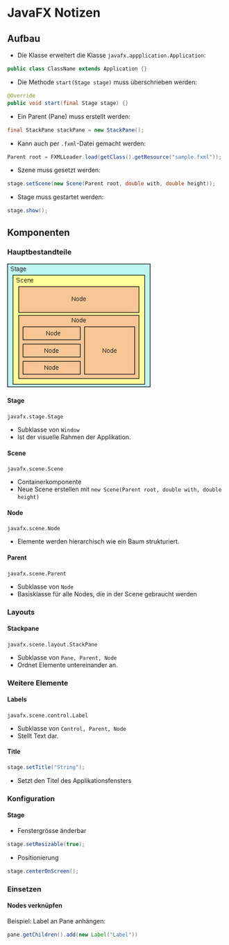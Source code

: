 # JavaFX Notizen

## Aufbau

* Die Klasse erweitert die Klasse `javafx.appplication.Application`:

```java
public class ClassName extends Application {}
```

* Die Methode `start(Stage stage)` muss überschrieben werden:

```java
@Override
public void start(final Stage stage) {}
```

* Ein Parent (Pane) muss erstellt werden:

```java
final StackPane stackPane = new StackPane();
```

* Kann auch per `.fxml`-Datei gemacht werden:

```java
Parent root = FXMLLoader.load(getClass().getResource("sample.fxml"));
```

* Szene muss gesetzt werden:

```java
stage.setScene(new Scene(Parent root, double with, double height));
```

* Stage muss gestartet werden:

```java
stage.show();
```

## Komponenten

### Hauptbestandteile

![alt](img/Javafx-stage-scene-node.png)

#### Stage

`javafx.stage.Stage`

* Subklasse von `Window`
* Ist der visuelle Rahmen der Applikation.

#### Scene

`javafx.scene.Scene`

* Containerkomponente
* Neue Scene erstellen mit `new Scene(Parent root, double with, double height)`

#### Node

`javafx.scene.Node`

* Elemente werden hierarchisch wie ein Baum strukturiert.

#### Parent

`javafx.scene.Parent`

* Subklasse von `Node`
* Basisklasse für alle Nodes, die in der Scene gebraucht werden

### Layouts

#### Stackpane

`javafx.scene.layout.StackPane`

* Subklasse von `Pane, Parent, Node`
* Ordnet Elemente untereinander an.

### Weitere Elemente

#### Labels

`javafx.scene.control.Label`

* Subklasse von `Control, Parent, Node`
* Stellt Text dar.

#### Title

```java
stage.setTitle("String");
```

* Setzt den Titel des Applikationsfensters

### Konfiguration

#### Stage

* Fenstergrösse änderbar

```java
stage.setResizable(true);
```

* Positionierung

```java
stage.centerOnScreen();
```

### Einsetzen

#### Nodes verknüpfen

Beispiel: Label an Pane anhängen:
```java
pane.getChildren().add(new Label("Label"))
```